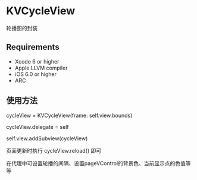 # KVCycleView

轮播图的封装

## Requirements
* Xcode 6 or higher
* Apple LLVM compiler
* iOS 6.0 or higher
* ARC

## 使用方法

cycleView = KVCycleView(frame: self.view.bounds)

cycleView.delegate = self

self.view.addSubview(cycleView)

页面更新时执行 cycleView.reload() 即可

在代理中可设置轮播的间隔、设置pageVControl的背景色、当前显示点的色值等等


